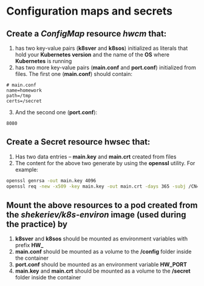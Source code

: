 # Configuration maps and secrets

## Create a *ConfigMap* resource *hwcm* that:

  1. has two key-value pairs (**k8sver** and **k8sos**) initialized as literals that hold your **Kubernetes version** and the name of the **OS** where **Kubernetes** is running
  2. has two more key-value pairs (**main.conf** and **port.conf**) initialized from files. The first one (**main.conf**) should contain:
  ```
  # main.conf
  name=homework
  path=/tmp
  certs=/secret
  ```
  3. And the second one (**port.conf**):
  ```
  8080
  ```
  
##	Create a **Secret** resource **hwsec** that:
  1.	Has two data entries – **main.key** and **main.crt** created from files
  2.	The content for the above two generate by using the **openssl** utility. For example:
  ```bash
  openssl genrsa -out main.key 4096
  openssl req -new -x509 -key main.key -out main.crt -days 365 -subj /CN=www.hw.lab
  ```

## 	Mount the above resources to a pod created from the *shekeriev/k8s-environ* image (used during the practice) by 
  1.	**k8sver** and **k8sos** should be mounted as environment variables with prefix **HW_**
  2.	**main.conf** should be mounted as a volume to the **/config** folder inside the container
  3.	**port.conf** should be mounted as an environment variable **HW_PORT**
  4.	**main.key** and **main.crt** should be mounted as a volume to the **/secret** folder inside the container

